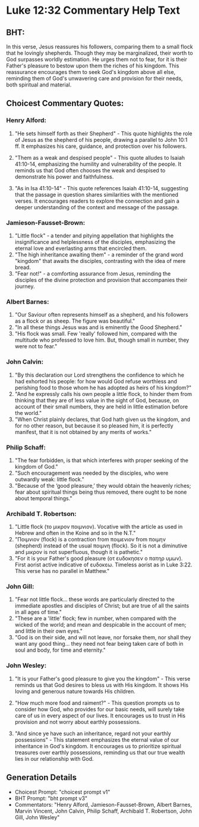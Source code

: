 # Luke 12:32 Commentary Help Text

## BHT:
In this verse, Jesus reassures his followers, comparing them to a small flock that he lovingly shepherds. Though they may be marginalized, their worth to God surpasses worldly estimation. He urges them not to fear, for it is their Father's pleasure to bestow upon them the riches of his kingdom. This reassurance encourages them to seek God's kingdom above all else, reminding them of God's unwavering care and provision for their needs, both spiritual and material.

## Choicest Commentary Quotes:
### Henry Alford:
1. "He sets himself forth as their Shepherd" - This quote highlights the role of Jesus as the shepherd of his people, drawing a parallel to John 10:1 ff. It emphasizes his care, guidance, and protection over his followers.

2. "Them as a weak and despised people" - This quote alludes to Isaiah 41:10-14, emphasizing the humility and vulnerability of the people. It reminds us that God often chooses the weak and despised to demonstrate his power and faithfulness.

3. "As in Isa 41:10-14" - This quote references Isaiah 41:10-14, suggesting that the passage in question shares similarities with the mentioned verses. It encourages readers to explore the connection and gain a deeper understanding of the context and message of the passage.

### Jamieson-Fausset-Brown:
1. "Little flock" - a tender and pitying appellation that highlights the insignificance and helplessness of the disciples, emphasizing the eternal love and everlasting arms that encircled them.
2. "The high inheritance awaiting them" - a reminder of the grand word "kingdom" that awaits the disciples, contrasting with the idea of mere bread.
3. "Fear not!" - a comforting assurance from Jesus, reminding the disciples of the divine protection and provision that accompanies their journey.

### Albert Barnes:
1. "Our Saviour often represents himself as a shepherd, and his followers as a flock or as sheep. The figure was beautiful."
2. "In all these things Jesus was and is eminently the Good Shepherd."
3. "His flock was small. Few 'really' followed him, compared with the multitude who professed to love him. But, though small in number, they were not to fear."

### John Calvin:
1. "By this declaration our Lord strengthens the confidence to which he had exhorted his people: for how would God refuse worthless and perishing food to those whom he has adopted as heirs of his kingdom?"
2. "And he expressly calls his own people a little flock, to hinder them from thinking that they are of less value in the sight of God, because, on account of their small numbers, they are held in little estimation before the world."
3. "When Christ plainly declares, that God hath given us the kingdom, and for no other reason, but because it so pleased him, it is perfectly manifest, that it is not obtained by any merits of works."

### Philip Schaff:
1. "The fear forbidden, is that which interferes with proper seeking of the kingdom of God."
2. "Such encouragement was needed by the disciples, who were outwardly weak: little flock."
3. "Because of the ‘good pleasure,’ they would obtain the heavenly riches; fear about spiritual things being thus removed, there ought to be none about temporal things."

### Archibald T. Robertson:
1. "Little flock (το μικρον ποιμνιον). Vocative with the article as used in Hebrew and often in the Koine and so in the N.T."
2. "Ποιμνιον (flock) is a contraction from ποιμενιον from ποιμην (shepherd) instead of the usual ποιμνη (flock). So it is not a diminutive and μικρον is not superfluous, though it is pathetic."
3. "For it is your Father's good pleasure (οτ ευδοκησεν ο πατηρ υμων). First aorist active indicative of ευδοκεω. Timeless aorist as in Luke 3:22. This verse has no parallel in Matthew."

### John Gill:
1. "Fear not little flock... these words are particularly directed to the immediate apostles and disciples of Christ; but are true of all the saints in all ages of time."
2. "These are a 'little' flock; few in number, when compared with the wicked of the world; and mean and despicable in the account of men; and little in their own eyes."
3. "God is on their side, and will not leave, nor forsake them, nor shall they want any good thing... they need not fear being taken care of both in soul and body, for time and eternity."

### John Wesley:
1. "It is your Father's good pleasure to give you the kingdom" - This verse reminds us that God desires to bless us with His kingdom. It shows His loving and generous nature towards His children.

2. "How much more food and raiment?" - This question prompts us to consider how God, who provides for our basic needs, will surely take care of us in every aspect of our lives. It encourages us to trust in His provision and not worry about earthly possessions.

3. "And since ye have such an inheritance, regard not your earthly possessions" - This statement emphasizes the eternal value of our inheritance in God's kingdom. It encourages us to prioritize spiritual treasures over earthly possessions, reminding us that our true wealth lies in our relationship with God.


## Generation Details
- Choicest Prompt: "choicest prompt v1"
- BHT Prompt: "bht prompt v3"
- Commentators: "Henry Alford, Jamieson-Fausset-Brown, Albert Barnes, Marvin Vincent, John Calvin, Philip Schaff, Archibald T. Robertson, John Gill, John Wesley"
